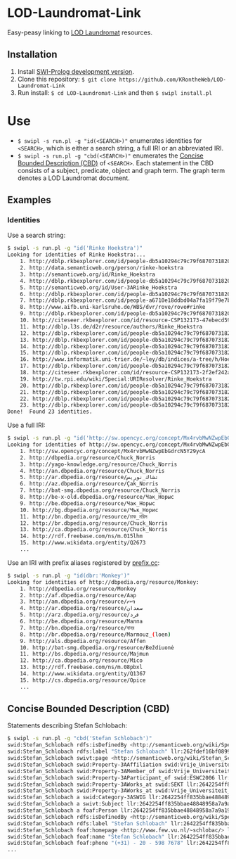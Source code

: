 # LOD-Laundromat-Link

Easy-peasy linking to [LOD Laundromat](http://lodlaundromat.org) resources.



## Installation

  1. Install [SWI-Prolog development version](http://www.swi-prolog.org/download/devel).
  2. Clone this repository: `$ git clone https://github.com/KRontheWeb/LOD-Laundromat-Link`
  3. Run install: `$ cd LOD-Laundromat-Link` and then `$ swipl install.pl`


# Use

  - `$ swipl -s run.pl -g "id(<SEARCH>)"` enumerates identities for `<SEARCH>`, which is either a search string, a full IRI or an abbreviated IRI.
  - `$ swipl -s run.pl -g "cbd(<SEARCH>)"` enumerates the [Concise Bounded Description (CBD)](https://www.w3.org/Submission/CBD/) of `<SEARCH>`.  Each statement in the CBD consists of a subject, predicate, object and graph term.  The graph term denotes a LOD Laundromat document.


## Examples

### Identities

Use a search string:

```bash
$ swipl -s run.pl -g "id('Rinke Hoekstra')"
Looking for identities of Rinke Hoekstra:...
    1. http://dblp.rkbexplorer.com/id/people-db5a10294c79c79f6870731820ebb7e7-9d6c108e488decca14ac7b404d1a3e39
    2. http://data.semanticweb.org/person/rinke-hoekstra
    3. http://semanticweb.org/id/Rinke_Hoekstra
    4. http://dblp.rkbexplorer.com/id/people-db5a10294c79c79f6870731820ebb7e7-4aa19a1b82cfc66024940a9ae071209d
    5. http://semanticweb.org/id/User-3ARinke_Hoekstra
    6. http://dblp.rkbexplorer.com/id/people-db5a10294c79c79f6870731820ebb7e7-06854d55c75a58dc7510163a6554a449
    7. http://dblp.rkbexplorer.com/id/people-a6710e18ddbd04a7fa19f79e7bf0f93d-2673982f1f95d42f7ca900b61c8974ef
    8. http://www.aifb.uni-karlsruhe.de/WBS/dvr/rove/rove#rinke
    9. http://dblp.rkbexplorer.com/id/people-db5a10294c79c79f6870731820ebb7e7-1791148db44651ee7b6a9475b0b53a80
    10. http://citeseer.rkbexplorer.com/id/resource-CSP132173-47ebecd590ec084fb5c07af2162b9f61
    11. http://dblp.l3s.de/d2r/resource/authors/Rinke_Hoekstra
    12. http://dblp.rkbexplorer.com/id/people-db5a10294c79c79f6870731820ebb7e7-953169b7ca590395dcbafd67c86e6f5b
    13. http://dblp.rkbexplorer.com/id/people-db5a10294c79c79f6870731820ebb7e7-96eaa0d8176876d46a62e0b9288bf836
    14. http://dblp.rkbexplorer.com/id/people-db5a10294c79c79f6870731820ebb7e7-dec32a95d661a1e3a33f2c0386b719bb
    15. http://dblp.rkbexplorer.com/id/people-db5a10294c79c79f6870731820ebb7e7-11c6e2e1e1d183e3d0cd1c954a910883
    16. http://www.informatik.uni-trier.de/~ley/db/indices/a-tree/h/Hoekstra:Rinke.html
    17. http://dblp.rkbexplorer.com/id/people-db5a10294c79c79f6870731820ebb7e7-dd2782cfcad1265dd8968cb5767c557e
    18. http://citeseer.rkbexplorer.com/id/resource-CSP132173-2f2ef242a224d307501497594500df2e
    19. http://tw.rpi.edu/wiki/Special:URIResolver/Rinke_Hoekstra
    20. http://dblp.rkbexplorer.com/id/people-db5a10294c79c79f6870731820ebb7e7-45cdf7e7ee54a156e27b2979006f89d6
    21. http://dblp.rkbexplorer.com/id/people-db5a10294c79c79f6870731820ebb7e7-6940cd6d3668e956e7cb4dea240854e9
    22. http://dblp.rkbexplorer.com/id/people-db5a10294c79c79f6870731820ebb7e7-0355880db6f902f623cdd9ad5f17951c
    23. http://dblp.rkbexplorer.com/id/people-db5a10294c79c79f6870731820ebb7e7-b3dad58a4f4a43640dc2c61f81e2d02e
Done!  Found 23 identities.
```


Use a full IRI:

```bash
$ swipl -s run.pl -g "id('http://sw.opencyc.org/concept/Mx4rvbMwNZwpEbGdrcN5Y29ycA')"
Looking for identities of http://sw.opencyc.org/concept/Mx4rvbMwNZwpEbGdrcN5Y29ycA:
    1. http://sw.opencyc.org/concept/Mx4rvbMwNZwpEbGdrcN5Y29ycA
    2. http://dbpedia.org/resource/Chuck_Norris
    3. http://yago-knowledge.org/resource/Chuck_Norris
    4. http://an.dbpedia.org/resource/Chuck_Norris
    5. http://ar.dbpedia.org/resource/تشاك_نوريس
    6. http://az.dbpedia.org/resource/Çak_Norris
    7. http://bat-smg.dbpedia.org/resource/Chuck_Norris
    8. http://be-x-old.dbpedia.org/resource/Чак_Норыс
    9. http://be.dbpedia.org/resource/Чак_Норыс
    10. http://bg.dbpedia.org/resource/Чък_Норис
    11. http://bn.dbpedia.org/resource/চাক_নরিস
    12. http://br.dbpedia.org/resource/Chuck_Norris
    13. http://ca.dbpedia.org/resource/Chuck_Norris
    14. http://rdf.freebase.com/ns/m.015lhm
    15. http://www.wikidata.org/entity/Q2673
	...
```


Use an IRI with prefix aliases registered by [prefix.cc](http://prefix.cc):

```bash
$ swipl -s run.pl -g "id(dbr:'Monkey')"
Looking for identities of http://dbpedia.org/resource/Monkey:
    1. http://dbpedia.org/resource/Monkey
    2. http://af.dbpedia.org/resource/Aap
    3. http://am.dbpedia.org/resource/ጦጣ
    4. http://ar.dbpedia.org/resource/سعدان
    5. http://arz.dbpedia.org/resource/قرد
    6. http://be.dbpedia.org/resource/Малпа
    7. http://bn.dbpedia.org/resource/বানর
    8. http://br.dbpedia.org/resource/Marmouz_(loen)
    9. http://als.dbpedia.org/resource/Affen
    10. http://bat-smg.dbpedia.org/resource/Beždiuonė
    11. http://bs.dbpedia.org/resource/Majmun
    12. http://ca.dbpedia.org/resource/Mico
    13. http://rdf.freebase.com/ns/m.08pbxl
    14. http://www.wikidata.org/entity/Q1367
    15. http://cs.dbpedia.org/resource/Opice
	...
```


## Concise Bounded Description (CBD)

Statements describing Stefan Schlobach:

```bash
$ swipl -s run.pl -g "cbd('Stefan Schlobach')"
swid:Stefan_Schlobach rdfs:isDefinedBy <http://semanticweb.org/wiki/Special:ExportRDF/Stefan_Schlobach> llr:262fdef16bf0899ad7e98593cdbb809b .
swid:Stefan_Schlobach rdfs:label "Stefan Schlobach" llr:262fdef16bf0899ad7e98593cdbb809b .
swid:Stefan_Schlobach swivt:page <http://semanticweb.org/wiki/Stefan_Schlobach> llr:2642254ff835bbae48848958a7a9a19f .
swid:Stefan_Schlobach swid:Property-3AAffiliation swid:Vrije_Universiteit_Amsterdam llr:2642254ff835bbae48848958a7a9a19f .
swid:Stefan_Schlobach swid:Property-3AMember_of swid:Vrije_Universiteit_Amsterdam llr:2642254ff835bbae48848958a7a9a19f .
swid:Stefan_Schlobach swid:Property-3AParticipant_of swid:ESWC2006 llr:2642254ff835bbae48848958a7a9a19f .
swid:Stefan_Schlobach swid:Property-3AWorks_at swid:SEKT llr:2642254ff835bbae48848958a7a9a19f .
swid:Stefan_Schlobach swid:Property-3AWorks_at swid:Vrije_Universiteit_Amsterdam llr:2642254ff835bbae48848958a7a9a19f .
swid:Stefan_Schlobach a swid:Category-3ASWIG llr:2642254ff835bbae48848958a7a9a19f .
swid:Stefan_Schlobach a swivt:Subject llr:2642254ff835bbae48848958a7a9a19f .
swid:Stefan_Schlobach a foaf:Person llr:2642254ff835bbae48848958a7a9a19f .
swid:Stefan_Schlobach rdfs:isDefinedBy <http://semanticweb.org/wiki/Special:ExportRDF/Stefan_Schlobach> llr:2642254ff835bbae48848958a7a9a19f .
swid:Stefan_Schlobach rdfs:label "Stefan Schlobach" llr:2642254ff835bbae48848958a7a9a19f .
swid:Stefan_Schlobach foaf:homepage <http://www.few.vu.nl/~schlobac/> llr:2642254ff835bbae48848958a7a9a19f .
swid:Stefan_Schlobach foaf:name "Stefan Schlobach" llr:2642254ff835bbae48848958a7a9a19f .
swid:Stefan_Schlobach foaf:phone "(+31) - 20 - 598 7678" llr:2642254ff835bbae48848958a7a9a19f .
...
```
